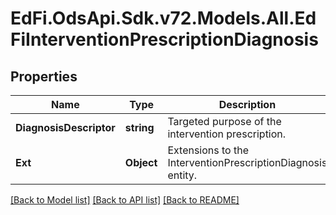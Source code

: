 # EdFi.OdsApi.Sdk.v72.Models.All.EdFiInterventionPrescriptionDiagnosis

## Properties

Name | Type | Description | Notes
------------ | ------------- | ------------- | -------------
**DiagnosisDescriptor** | **string** | Targeted purpose of the intervention prescription. | 
**Ext** | **Object** | Extensions to the InterventionPrescriptionDiagnosis entity. | [optional] 

[[Back to Model list]](../README.md#documentation-for-models) [[Back to API list]](../README.md#documentation-for-api-endpoints) [[Back to README]](../README.md)

